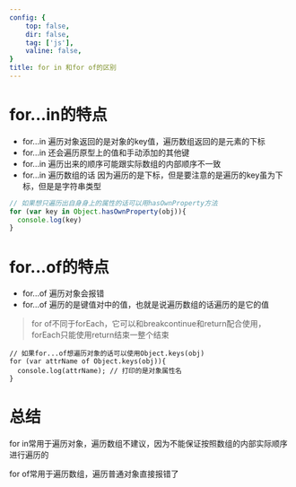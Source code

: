 ```yaml
---
config: {
    top: false,
    dir: false,
    tag: ['js'],
    valine: false,
}
title: for in 和for of的区别
---
```


# for...in的特点

- for...in 遍历对象返回的是对象的key值，遍历数组返回的是元素的下标
- for...in 还会遍历原型上的值和手动添加的其他键
- for...in 遍历出来的顺序可能跟实际数组的内部顺序不一致
- for...in 遍历数组的话 因为遍历的是下标，但是要注意的是遍历的key虽为下标，但是是字符串类型

```javascript
// 如果想只遍历出自身身上的属性的话可以用hasOwnProperty方法
for (var key in Object.hasOwnProperty(obj)){
  console.log(key)
}
```



# for...of的特点

- for...of 遍历对象会报错
- for...of 遍历的是键值对中的值，也就是说遍历数组的话遍历的是它的值

> for of不同于forEach，它可以和breakcontinue和return配合使用，forEach只能使用return结束一整个结束

```
// 如果for...of想遍历对象的话可以使用Object.keys(obj)
for (var attrName of Object.keys(obj)){
  console.log(attrName); // 打印的是对象属性名
}
```



# 总结

for in常用于遍历对象，遍历数组不建议，因为不能保证按照数组的内部实际顺序进行遍历的

for of常用于遍历数组，遍历普通对象直接报错了